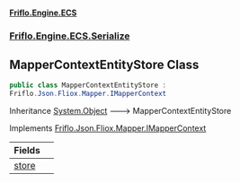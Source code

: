#### [Friflo.Engine.ECS](index.md 'index')
### [Friflo.Engine.ECS.Serialize](Friflo.Engine.ECS.Serialize.md 'Friflo.Engine.ECS.Serialize')

## MapperContextEntityStore Class

```csharp
public class MapperContextEntityStore :
Friflo.Json.Fliox.Mapper.IMapperContext
```

Inheritance [System.Object](https://docs.microsoft.com/en-us/dotnet/api/System.Object 'System.Object') &#129106; MapperContextEntityStore

Implements [Friflo.Json.Fliox.Mapper.IMapperContext](https://docs.microsoft.com/en-us/dotnet/api/Friflo.Json.Fliox.Mapper.IMapperContext 'Friflo.Json.Fliox.Mapper.IMapperContext')

| Fields | |
| :--- | :--- |
| [store](MapperContextEntityStore.store.md 'Friflo.Engine.ECS.Serialize.MapperContextEntityStore.store') | |
